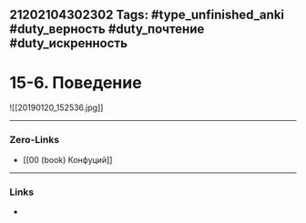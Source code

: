 21202104302302
Tags: #type_unfinished_anki #duty_верность #duty_почтение #duty_искренность
---
# 15-6. Поведение

![[20190120_152536.jpg]]

---
### Zero-Links
- [[00 (book) Конфуций]]
---
### Links
-